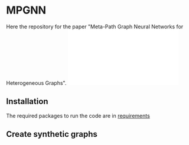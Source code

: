 # MPGNN
Here the repository for the paper "Meta-Path Graph Neural Networks for Heterogeneous Graphs".
![Procedure](procedure.pdf)

## Installation
The required packages to run the code are in [requirements](requirements.txt)

## Create synthetic graphs
